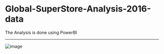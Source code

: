 # Global-SuperStore-Analysis-2016-data
The Analysis is done using PowerBI 

<hr>

![image](https://user-images.githubusercontent.com/64833579/213934832-350e5f3d-d839-4d0c-89e9-2ca229664b62.png)

